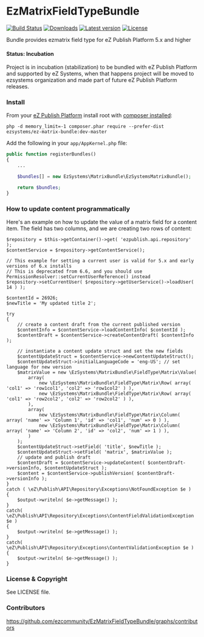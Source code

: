 EzMatrixFieldTypeBundle
=======================

[![Build Status](https://img.shields.io/travis/ezcommunity/EzMatrixFieldTypeBundle.svg?style=flat-square&branch=master)](https://travis-ci.org/ezcommunity/EzMatrixFieldTypeBundle)
[![Downloads](https://img.shields.io/packagist/dt/ezsystems/ez-matrix-bundle.svg?style=flat-square)](https://packagist.org/packages/ezsystems/ez-matrix-bundle)
[![Latest version](https://img.shields.io/github/release/ezcommunity/EzMatrixFieldTypeBundle.svg?style=flat-square)](https://github.com/ezcommunity/EzMatrixFieldTypeBundle/releases)
[![License](https://img.shields.io/github/license/ezcommunity/EzMatrixFieldTypeBundle.svg?style=flat-square)](LICENSE)

Bundle provides ezmatrix field type for eZ Publish Platform 5.x and higher


#### Status: Incubation

Project is in incubation (stabilization) to be bundled with eZ Publish Platform
and supported by eZ Systems, when that happens project will be moved to ezsystems
organization and made part of future eZ Publish Platform releases.

### Install

From your [eZ Publish Platform](https://doc.ez.no/display/EZP/Installing+eZ+Publish+on+a+Linux-UNIX+based+system) install root with [composer installed](https://doc.ez.no/display/EZP/Using+Composer):

```
php -d memory_limit=-1 composer.phar require --prefer-dist ezsystems/ez-matrix-bundle:dev-master
```
Add the following in your `app/AppKernel.php` file:

```php
public function registerBundles()
{
    ...

    $bundles[] = new EzSystems\MatrixBundle\EzSystemsMatrixBundle();

    return $bundles;
}
```

### How to update content programmatically

Here's an example on how to update the value of a matrix field for a content item. The field has two columns, and we are creating two rows of content:

```
$repository = $this->getContainer()->get( 'ezpublish.api.repository' );
$contentService = $repository->getContentService();

// This example for setting a current user is valid for 5.x and early versions of 6.x installs
// This is deprecated from 6.6, and you should use PermissionResolver::setCurrentUserReference() instead
$repository->setCurrentUser( $repository->getUserService()->loadUser( 14 ) );

$contentId = 26926;
$newTitle = 'My updated title 2';

try
{
    // create a content draft from the current published version
    $contentInfo = $contentService->loadContentInfo( $contentId );
    $contentDraft = $contentService->createContentDraft( $contentInfo );

    // instantiate a content update struct and set the new fields
    $contentUpdateStruct = $contentService->newContentUpdateStruct();
    $contentUpdateStruct->initialLanguageCode = 'eng-US'; // set language for new version
    $matrixValue = new \EzSystems\MatrixBundle\FieldType\Matrix\Value(
        array(
            new \EzSystems\MatrixBundle\FieldType\Matrix\Row( array( 'col1' => 'row1col1', 'col2' => 'row1col2' ) ),
            new \EzSystems\MatrixBundle\FieldType\Matrix\Row( array( 'col1' => 'row2col2', 'col2' => 'row2col2' ) ),
        ),
        array(
            new \EzSystems\MatrixBundle\FieldType\Matrix\Column( array( 'name' => 'Column 1', 'id' => 'col1', 'num' => 0 ) ),
            new \EzSystems\MatrixBundle\FieldType\Matrix\Column( array( 'name' => 'Column 2', 'id' => 'col2', 'num' => 1 ) ),
        )
    );
    $contentUpdateStruct->setField( 'title', $newTitle );
    $contentUpdateStruct->setField( 'matrix', $matrixValue );
    // update and publish draft
    $contentDraft = $contentService->updateContent( $contentDraft->versionInfo, $contentUpdateStruct );
    $content = $contentService->publishVersion( $contentDraft->versionInfo );
}
catch ( \eZ\Publish\API\Repository\Exceptions\NotFoundException $e )
{
    $output->writeln( $e->getMessage() );
}
catch( \eZ\Publish\API\Repository\Exceptions\ContentFieldValidationException $e )
{
    $output->writeln( $e->getMessage() );
}
catch( \eZ\Publish\API\Repository\Exceptions\ContentValidationException $e )
{
    $output->writeln( $e->getMessage() );
}
```

### License & Copyright

See LICENSE file.


### Contributors 

https://github.com/ezcommunity/EzMatrixFieldTypeBundle/graphs/contributors
